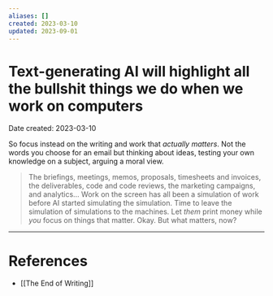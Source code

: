 ```yaml
---
aliases: []
created: 2023-03-10
updated: 2023-09-01
---
```


# Text-generating AI will highlight all the bullshit things we do when we work on computers
Date created: 2023-03-10

So focus instead on the writing and work that *actually matters*. Not the words you choose for an email but thinking about ideas, testing your own knowledge on a subject, arguing a moral view.

> The briefings, meetings, memos, proposals, timesheets and invoices, the deliverables, code and code reviews, the marketing campaigns, and analytics… Work on the screen has all been a simulation of work before AI started simulating the simulation. Time to leave the simulation of simulations to the machines. Let *them* print money while *you* focus on things that matter. Okay. But what matters, now?
---
# References
* [[The End of Writing]]